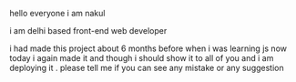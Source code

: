 hello everyone i am nakul 

i am delhi based front-end web developer

i had made this project about 6 months before when i was learning js now today i again made it and though i should show it to all of you and i am deploying it .
please tell me if you can see any mistake or any suggestion 